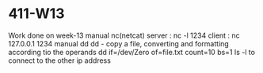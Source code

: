 # 411-W13
Work done on week-13</h5>
manual nc(netcat)
server : nc -l 1234
client : nc 127.0.0.1 1234
manual dd
dd - copy a file, converting and formatting according tio the operands
dd if=/dev/Zero of=file.txt count=10 bs=1
ls -l
to connect to the other ip address
